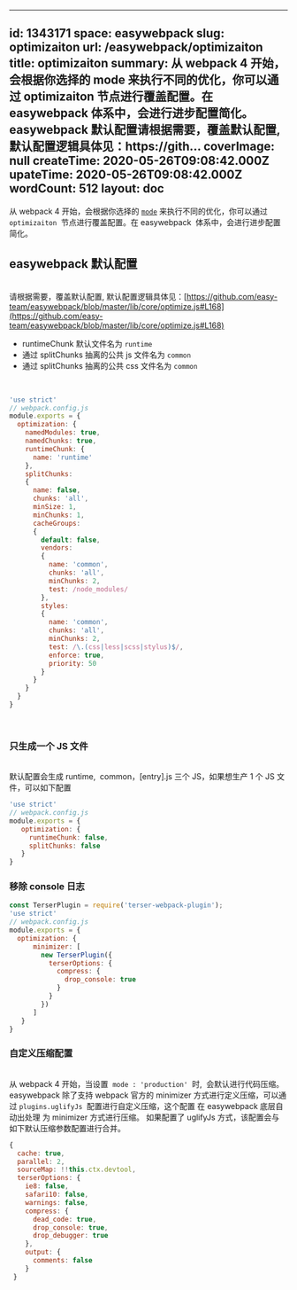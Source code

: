 
---
id: 1343171
space: easywebpack
slug: optimizaiton
url: /easywebpack/optimizaiton
title: optimizaiton
summary: 从 webpack 4 开始，会根据你选择的 mode 来执行不同的优化，你可以通过 optimizaiton  节点进行覆盖配置。在 easywebpack  体系中，会进行进步配置简化。easywebpack 默认配置请根据需要，覆盖默认配置, 默认配置逻辑具体见：https://gith...
coverImage: null
createTime: 2020-05-26T09:08:42.000Z 
upateTime: 2020-05-26T09:08:42.000Z
wordCount: 512
layout: doc
---
从 webpack 4 开始，会根据你选择的 [`mode`](https://webpack.docschina.org/concepts/mode/) 来执行不同的优化，你可以通过 `optimizaiton`  节点进行覆盖配置。在 easywebpack  体系中，会进行进步配置简化。


## easywebpack 默认配置

<br />请根据需要，覆盖默认配置, 默认配置逻辑具体见：[https://github.com/easy-team/easywebpack/blob/master/lib/core/optimize.js#L168](https://github.com/easy-team/easywebpack/blob/master/lib/core/optimize.js#L168)<br />

- runtimeChunk 默认文件名为 `runtime` 
- 通过 splitChunks 抽离的公共 js 文件名为 `common` 
- 通过 splitChunks 抽离的公共 css 文件名为 `common` 


<br />

```javascript
'use strict'
// webpack.config.js
module.exports = {
  optimization: {
    namedModules: true,
    namedChunks: true,
    runtimeChunk: { 
      name: 'runtime' 
    },
    splitChunks:
    {
      name: false,
      chunks: 'all',
      minSize: 1,
      minChunks: 1,
      cacheGroups:
      {
        default: false,
        vendors:
        {
          name: 'common',
          chunks: 'all',
          minChunks: 2,
          test: /node_modules/
        },
        styles:
        {
          name: 'common',
          chunks: 'all',
          minChunks: 2,
          test: /\.(css|less|scss|stylus)$/,
          enforce: true,
          priority: 50
        }
      }
    }
  }
}
```

<br />


### 只生成一个 JS 文件

<br />默认配置会生成 runtime,  common，[entry].js 三个 JS，如果想生产 1 个 JS 文件，可以如下配置<br />

```javascript
'use strict'
// webpack.config.js
module.exports = {
   optimization: {
     runtimeChunk: false,
     splitChunks: false
   }
}
```



### 移除 console 日志
```javascript
const TerserPlugin = require('terser-webpack-plugin');
'use strict'
// webpack.config.js
module.exports = {
  optimization: {
      minimizer: [
        new TerserPlugin({
          terserOptions: {
            compress: {
              drop_console: true
            }
          }
        })
      ]
   }
}
```



### 

### 自定义压缩配置

<br />从 webpack 4 开始，当设置  `mode : 'production'`  时,  会默认进行代码压缩。 easywebpack 除了支持 webpack 官方的 minimizer 方式进行定义压缩，可以通过 `plugins.uglifyJs`  配置进行自定义压缩，这个配置 在 easywebpack 底层自动出处理 为 minimizer 方式进行压缩。 如果配置了 uglifyJs 方式，该配置会与 如下默认压缩参数配置进行合并。<br />

```javascript
{
  cache: true,
  parallel: 2,
  sourceMap: !!this.ctx.devtool,
  terserOptions: {
    ie8: false,
    safari10: false,
    warnings: false,
    compress: {
      dead_code: true,
      drop_console: true,
      drop_debugger: true
    },
    output: {
      comments: false
    }
 }
```



  